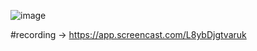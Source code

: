 ![image](https://github.com/Ranjith101/icore/assets/89287908/1d5c881b-229d-4af3-8a1e-e25a27f29326)

#recording -> https://app.screencast.com/L8ybDjgtvaruk
